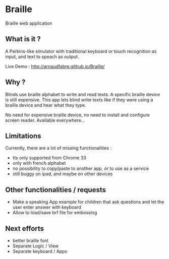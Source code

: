 # Braille
Braille web application

## What is it ?

A Perkins-like simulator with traditional keyboard or touch recognition as input, and text to speach as output.

Live Demo : http://arnaudfabre.github.io/Braille/

## Why ?

Blinds use braille alphabet to write and read texts. A specific braille device is still expensive.
This app lets blind write texts like if they were using a braille device and hear what they type.

No need for expensive braille device, no need to install and configure screen reader. Available everywhere...

## Limitations

Currently, there are a lot of missing functionalities :
- tts only supported from Chrome 33
- only with french alphabet
- no possibility to copy/paste to another app, or to use as a service
- still buggy on ipad, and maybe on other devices

## Other functionalities / requests

- Make a speaking App example for children that ask questions and let the user enter answer with keyboard
- Allow to load/save brf file for embossing

## Next efforts

- better braille font
- Separate Logic / View
- Separate keyboard / Apps